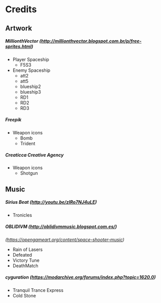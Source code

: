 # Credits

## Artwork

##### MillionthVector _(http://millionthvector.blogspot.com.br/p/free-sprites.html)_
- Player Spaceship
  - F5S3
- Enemy Spaceship
  - att2
  - att5
  - blueship2
  - blueship3
  - RD1
  - RD2
  - RD3

##### Freepik
- Weapon icons
  - Bomb
  - Trident

##### Creaticca Creative Agency
- Weapon icons
  - Shotgun

## Music

##### Sirius Beat _(http://youtu.be/zIRo7NJ4uLE)_
- Tronicles

##### OBLIDIVM _(http://oblidivmmusic.blogspot.com.es/)_
_(https://opengameart.org/content/space-shooter-music)_
- Rain of Lasers
- Defeated
- Victory Tune
- DeathMatch

##### cyguration _(https://modarchive.org/forums/index.php?topic=1620.0)_
- Tranquil Trance Express
- Cold Stone
